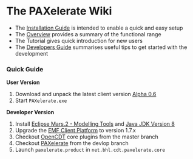 # The PAXelerate Wiki

* The [Installation Guide](installation.md) is intended to enable a quick and easy setup 
* The [Overview](overview.md) provides a summary of the functional range
* The Tutorial gives quick introduction for new users
* The [Developers Guide](developer.md) summarises useful tips to get started with the development

### Quick Guide ###

**User Version**

1. Download and unpack the latest client version [Alpha 0.6](https://github.com/BauhausLuftfahrt/PAXelerate/releases/tag/alpha-0.6)
2. Start `PAXelerate.exe`

**Developer Version**

1. Install [Eclipse Mars.2 - Modelling Tools](http://www.eclipse.org/downloads/) and [Java JDK Version 8](http://www.oracle.com/technetwork/java/javase/downloads/index.html)
2. Upgrade the [EMF Client Platform](http://www.eclipse.org/ecp/download.html) to version 1.7.x 
3. Checkout [OpenCDT](http://bitbucket.org/opencdt/opencdt) core plugins from the master branch
4. Checkout [PAXelerate](http://github.com/BauhausLuftfahrt/PAXelerate) from the devlop branch
5. Launch `paxelerate.product` in `net.bhl.cdt.paxelerate.core`
